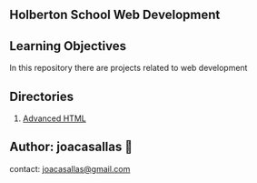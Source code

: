 ## Holberton School Web Development  ##

## Learning Objectives ##

In this repository there are projects related to web development


## Directories ##  
1. [Advanced HTML](https://github.com/joacasallas2/holbertonschool-web-development/html_advanced)


## Author:  joacasallas :information_desk_person:  
contact:  joacasallas@gmail.com  
